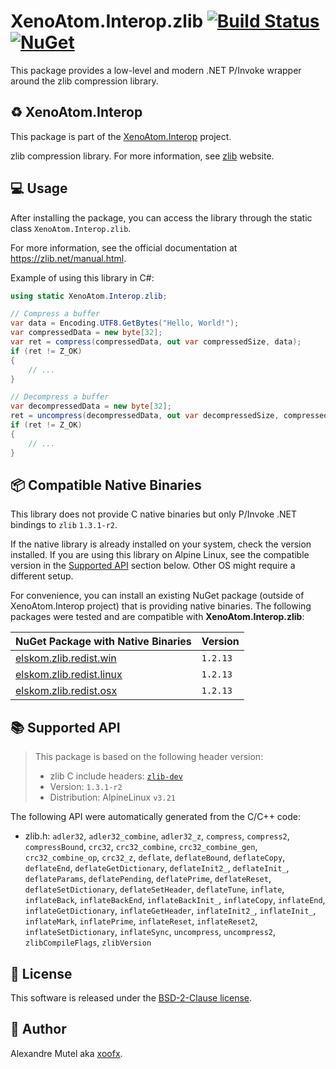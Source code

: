 # XenoAtom.Interop.zlib [![Build Status](https://github.com/XenoAtom/XenoAtom.Interop/actions/workflows/ci_build_zlib.yml/badge.svg)](https://github.com/XenoAtom/XenoAtom.Interop/actions/workflows/ci_build_zlib.yml) [![NuGet](https://img.shields.io/nuget/v/XenoAtom.Interop.zlib.svg)](https://www.nuget.org/packages/XenoAtom.Interop.zlib/)

This package provides a low-level and modern .NET P/Invoke wrapper around the zlib compression library.

## ♻️ XenoAtom.Interop

This package is part of the [XenoAtom.Interop](https://github.com/XenoAtom/XenoAtom.Interop) project.

zlib compression library. For more information, see [zlib](https://zlib.net/) website.
## 💻 Usage

After installing the package, you can access the library through the static class `XenoAtom.Interop.zlib`.

For more information, see the official documentation at https://zlib.net/manual.html.

Example of using this library in C#:

```csharp
using static XenoAtom.Interop.zlib;

// Compress a buffer
var data = Encoding.UTF8.GetBytes("Hello, World!");
var compressedData = new byte[32];
var ret = compress(compressedData, out var compressedSize, data);
if (ret != Z_OK)
{
    // ...
}

// Decompress a buffer
var decompressedData = new byte[32];
ret = uncompress(decompressedData, out var decompressedSize, compressedData);
if (ret != Z_OK)
{
    // ...
}
```
## 📦 Compatible Native Binaries

This library does not provide C native binaries but only P/Invoke .NET bindings to `zlib` `1.3.1-r2`.

If the native library is already installed on your system, check the version installed. If you are using this library on Alpine Linux, see the compatible version in the [Supported API](#supported-api) section below.
Other OS might require a different setup.

For convenience, you can install an existing NuGet package (outside of XenoAtom.Interop project) that is providing native binaries.
The following packages were tested and are compatible with **XenoAtom.Interop.zlib**:

| NuGet Package with Native Binaries | Version |
|------------------------------------|---------|
| [elskom.zlib.redist.win](https://www.nuget.org/packages/elskom.zlib.redist.win) | `1.2.13`
| [elskom.zlib.redist.linux](https://www.nuget.org/packages/elskom.zlib.redist.linux) | `1.2.13`
| [elskom.zlib.redist.osx](https://www.nuget.org/packages/elskom.zlib.redist.osx) | `1.2.13`


## 📚 Supported API

> This package is based on the following header version:
> 
> - zlib C include headers: [`zlib-dev`](https://pkgs.alpinelinux.org/package/v3.21/main/x86_64/zlib-dev)
> - Version: `1.3.1-r2`
> - Distribution: AlpineLinux `v3.21`

The following API were automatically generated from the C/C++ code:

- zlib.h: `adler32`, `adler32_combine`, `adler32_z`, `compress`, `compress2`, `compressBound`, `crc32`, `crc32_combine`, `crc32_combine_gen`, `crc32_combine_op`, `crc32_z`, `deflate`, `deflateBound`, `deflateCopy`, `deflateEnd`, `deflateGetDictionary`, `deflateInit2_`, `deflateInit_`, `deflateParams`, `deflatePending`, `deflatePrime`, `deflateReset`, `deflateSetDictionary`, `deflateSetHeader`, `deflateTune`, `inflate`, `inflateBack`, `inflateBackEnd`, `inflateBackInit_`, `inflateCopy`, `inflateEnd`, `inflateGetDictionary`, `inflateGetHeader`, `inflateInit2_`, `inflateInit_`, `inflateMark`, `inflatePrime`, `inflateReset`, `inflateReset2`, `inflateSetDictionary`, `inflateSync`, `uncompress`, `uncompress2`, `zlibCompileFlags`, `zlibVersion`


## 🪪 License

This software is released under the [BSD-2-Clause license](https://opensource.org/licenses/BSD-2-Clause). 

## 🤗 Author

Alexandre Mutel aka [xoofx](https://xoofx.github.io).
